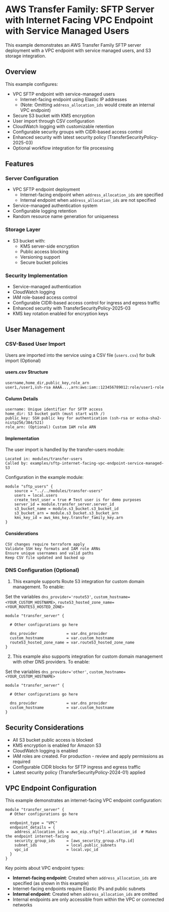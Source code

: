 # AWS Transfer Family: SFTP Server with Internet Facing VPC Endpoint with Service Managed Users

This example demonstrates an AWS Transfer Family SFTP server deployment with a VPC endpoint with service managed users, and S3 storage integration.

## Overview

This example configures:

- VPC SFTP endpoint with service-managed users
  - Internet-facing endpoint using Elastic IP addresses
  - (Note: Omitting `address_allocation_ids` would create an internal VPC endpoint)
- Secure S3 bucket with KMS encryption
- User import through CSV configuration
- CloudWatch logging with customizable retention
- Configurable security groups with CIDR-based access control
- Enhanced security with latest security policy (TransferSecurityPolicy-2025-03)
- Optional workflow integration for file processing

## Features

### Server Configuration

- VPC SFTP endpoint deployment
  - Internet-facing endpoint when `address_allocation_ids` are specified
  - Internal endpoint when `address_allocation_ids` are not specified
- Service-managed authentication system
- Configurable logging retention
- Random resource name generation for uniqueness

### Storage Layer

- S3 bucket with:
  - KMS server-side encryption
  - Public access blocking
  - Versioning support
  - Secure bucket policies

### Security Implementation

- Service-managed authentication
- CloudWatch logging
- IAM role-based access control
- Configurable CIDR-based access control for ingress and egress traffic
- Enhanced security with TransferSecurityPolicy-2025-03
- KMS key rotation enabled for encryption keys

## User Management

### CSV-Based User Import

Users are imported into the service using a CSV file (`users.csv`) for bulk import (Optional)

#### users.csv Structure

```csv
username,home_dir,public_key,role_arn
user1,/user1,ssh-rsa AAAA...,arn:aws:iam::123456789012:role/user1-role
```

#### Column Details

```
username: Unique identifier for SFTP access
home_dir: S3 bucket path (must start with /)
public_key: SSH public key for authentication (ssh-rsa or ecdsa-sha2-nistp256/384/521)
role_arn: (Optional) Custom IAM role ARN
```

#### Implementation

The user import is handled by the transfer-users module:

```
Located in: modules/transfer-users
Called by: examples/sftp-internet-facing-vpc-endpoint-service-managed-S3
```

Configuration in the example module:

```
module "sftp_users" {
    source = "../../modules/transfer-users"
    users = local.users
    create_test_user = true # Test user is for demo purposes
    server_id = module.transfer_server.server_id
    s3_bucket_name = module.s3_bucket.s3_bucket_id
    s3_bucket_arn = module.s3_bucket.s3_bucket_arn
    kms_key_id = aws_kms_key.transfer_family_key.arn
}
```

#### Considerations

```
CSV changes require terraform apply
Validate SSH key formats and IAM role ARNs
Ensure unique usernames and valid paths
Keep CSV file updated and backed up
```

### DNS Configuration (Optional)

1. This example supports Route 53 integration for custom domain management. To enable:

Set the variables `dns_provider='route53'`, `custom_hostname=<YOUR_CUSTOM_HOSTNAME>`, `route53_hosted_zone_name=<YOUR_ROUTE53_HOSTED_ZONE>`

```hcl
module "transfer_server" {

  # Other configurations go here

  dns_provider             = var.dns_provider
  custom_hostname          = var.custom_hostname
  route53_hosted_zone_name = var.route53_hosted_zone_name
}
```

2. This example also supports integration for custom domain management with other DNS providers. To enable:

Set the variables `dns_provider='other'`, `custom_hostname=<YOUR_CUSTOM_HOSTNAME>`

```hcl
module "transfer_server" {

  # Other configurations go here

  dns_provider             = var.dns_provider
  custom_hostname          = var.custom_hostname
}
```

## Security Considerations

- All S3 bucket public access is blocked
- KMS encryption is enabled for Amazon S3
- CloudWatch logging is enabled
- IAM roles are created. For production - review and apply permissions as required
- Configurable CIDR blocks for SFTP ingress and egress traffic
- Latest security policy (TransferSecurityPolicy-2024-01) applied

## VPC Endpoint Configuration

This example demonstrates an internet-facing VPC endpoint configuration:

```hcl
module "transfer_server" {
  # Other configurations go here
  
  endpoint_type = "VPC"
  endpoint_details = {
    address_allocation_ids = aws_eip.sftp[*].allocation_id  # Makes the endpoint internet-facing
    security_group_ids     = [aws_security_group.sftp.id]
    subnet_ids             = local.public_subnets
    vpc_id                 = local.vpc_id
  }
}
```

Key points about VPC endpoint types:
- **Internet-facing endpoint**: Created when `address_allocation_ids` are specified (as shown in this example)
- Internet-facing endpoints require Elastic IPs and public subnets
- **Internal endpoint**: Created when `address_allocation_ids` are omitted
- Internal endpoints are only accessible from within the VPC or connected networks
